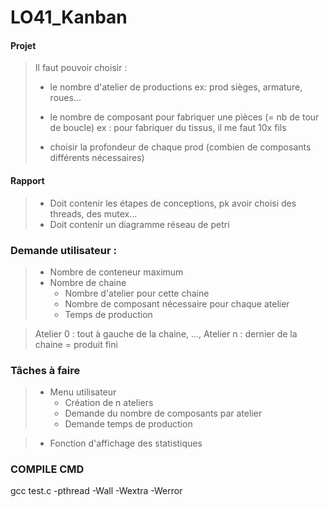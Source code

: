 # LO41_Kanban

#### Projet

> Il faut pouvoir choisir :
>
> -   le nombre d'atelier de productions
>     ex: prod sièges, armature, roues...
>
> -   le nombre de composant pour fabriquer une pièces (= nb de tour de boucle)
>     ex : pour fabriquer du tissus, il me faut 10x fils
>
> -   choisir la profondeur de chaque prod (combien de composants différents nécessaires)

#### Rapport

> -   Doit contenir les étapes de conceptions, pk avoir choisi des threads, des mutex...
> -   Doit contenir un diagramme réseau de petri

### Demande utilisateur :

> -   Nombre de conteneur maximum
> -   Nombre de chaine
>     -   Nombre d'atelier pour cette chaine
>     -   Nombre de composant nécessaire pour chaque atelier
>     -   Temps de production

> Atelier 0 : tout à gauche de la chaine, ..., Atelier n : dernier de la chaine = produit fini

### Tâches à faire

> -   Menu utilisateur
>     -   Création de n ateliers
>     -   Demande du nombre de composants par atelier
>     -   Demande temps de production

> -   Fonction d'affichage des statistiques

### COMPILE CMD

gcc test.c -pthread -Wall -Wextra -Werror
